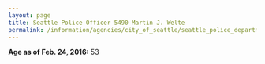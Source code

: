 ```yaml
---
layout: page
title: Seattle Police Officer 5490 Martin J. Welte
permalink: /information/agencies/city_of_seattle/seattle_police_department/copbook/5490/
---
```


**Age as of Feb. 24, 2016:** 53

